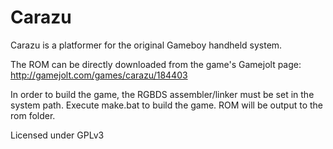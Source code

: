 # Carazu

Carazu is a platformer for the original Gameboy handheld system. 

The ROM can be directly downloaded from the game's Gamejolt page: http://gamejolt.com/games/carazu/184403 

In order to build the game, the RGBDS assembler/linker must be set in the system path. Execute make.bat to build the game. ROM will be output to the rom folder.

Licensed under GPLv3 
